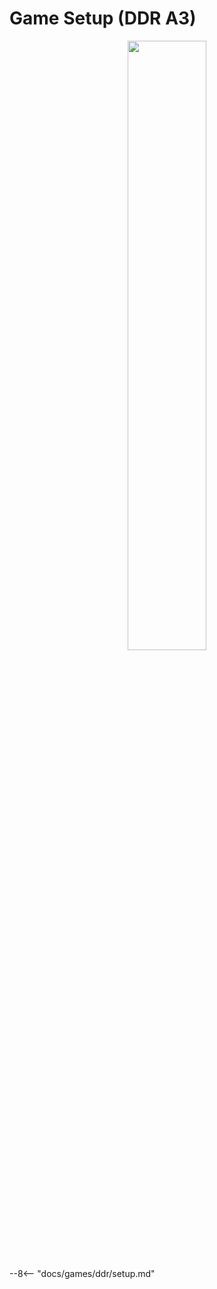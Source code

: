 # Game Setup (DDR A3)
<div style="text-align: center;">
    <img src="/img/ddr/a3.png" width="50%">
</div>

--8<-- "docs/games/ddr/setup.md"